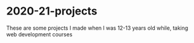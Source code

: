# 2020-21-projects
These are some projects I made when I was 12-13 years old while, taking web development courses
